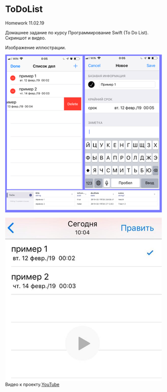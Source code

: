 # ToDoList
Homework 11.02.19

Домашнее задание по курсу Программирование Swift (To Do List). Скриншот и видео.

Изображение иллюстрации.

![Illustration to the project](https://github.com/EugenePerlik/ToDoList/raw/master/promo/IMGToDoList.png)


[![Video to the project](https://github.com/EugenePerlik/ToDoList/raw/master/promo/IMGvideo.png)](https://yadi.sk/i/zScpBGrbtbsbnA)
Видео к проекту.[YouTube](https://youtu.be/QA6zqtsBOGQ)
